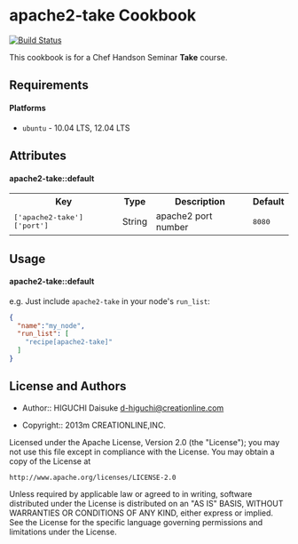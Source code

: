 apache2-take Cookbook
=====================

[![Build Status](https://secure.travis-ci.org/cl-lab-k/apache2-take.png?branch=master)](https://travis-ci.org/cl-lab-k/apache2-take)

This cookbook is for a Chef Handson Seminar **Take** course.

Requirements
------------

#### Platforms
- `ubuntu` - 10.04 LTS, 12.04 LTS

Attributes
----------

#### apache2-take::default
<table>
  <tr>
    <th>Key</th>
    <th>Type</th>
    <th>Description</th>
    <th>Default</th>
  </tr>
  <tr>
    <td><tt>['apache2-take']['port']</tt></td>
    <td>String</td>
    <td>apache2 port number</td>
    <td><tt>8080</tt></td>
  </tr>
</table>

Usage
-----
#### apache2-take::default

e.g.
Just include `apache2-take` in your node's `run_list`:

```json
{
  "name":"my_node",
  "run_list": [
    "recipe[apache2-take]"
  ]
}
```

License and Authors
-------------------
* Author:: HIGUCHI Daisuke <d-higuchi@creationline.com>

* Copyright:: 2013m CREATIONLINE,INC.

Licensed under the Apache License, Version 2.0 (the "License");
you may not use this file except in compliance with the License.
You may obtain a copy of the License at

    http://www.apache.org/licenses/LICENSE-2.0

Unless required by applicable law or agreed to in writing, software
distributed under the License is distributed on an "AS IS" BASIS,
WITHOUT WARRANTIES OR CONDITIONS OF ANY KIND, either express or implied.
See the License for the specific language governing permissions and
limitations under the License.

